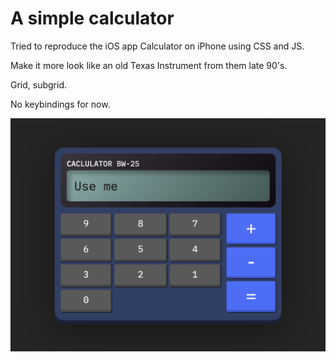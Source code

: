 # A simple calculator

Tried to reproduce the iOS app Calculator on iPhone using CSS and JS.

Make it more look like an old Texas Instrument from them late 90's.

Grid, subgrid.

No keybindings for now.

![1736524114473](image/README/1736524114473.png)
